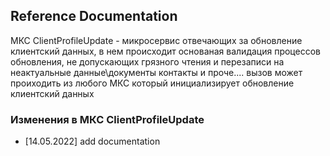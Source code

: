 ## Reference Documentation

МКС ClientProfileUpdate - микросервис отвечающих за обновление клиентский данных, в нем происходит основаная валидация 
процессов обновления, не допускающих грязного чтения и перезаписи на неактуальные данные\документы
контакты и проче.... вызов может проиходить из любого МКС который инициализирует обновление клиентский данных

### Изменения в МКС ClientProfileUpdate
* [14.05.2022]
  add documentation 